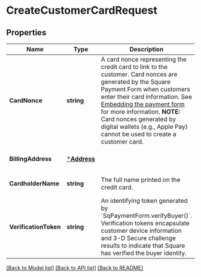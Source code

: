 # CreateCustomerCardRequest

## Properties
Name | Type | Description | Notes
------------ | ------------- | ------------- | -------------
**CardNonce** | **string** | A card nonce representing the credit card to link to the customer.  Card nonces are generated by the Square Payment Form when customers enter their card information. See [Embedding the payment form](https://developer.squareup.com/docs/payment-form/payment-form-walkthrough) for more information.  __NOTE:__ Card nonces generated by digital wallets (e.g., Apple Pay) cannot be used to create a customer card. | [default to null]
**BillingAddress** | [***Address**](Address.md) |  | [optional] [default to null]
**CardholderName** | **string** | The full name printed on the credit card. | [optional] [default to null]
**VerificationToken** | **string** | An identifying token generated by &#x60;SqPaymentForm.verifyBuyer()&#x60;. Verification tokens encapsulate customer device information and 3-D Secure challenge results to indicate that Square has verified the buyer identity. | [optional] [default to null]

[[Back to Model list]](../README.md#documentation-for-models) [[Back to API list]](../README.md#documentation-for-api-endpoints) [[Back to README]](../README.md)

